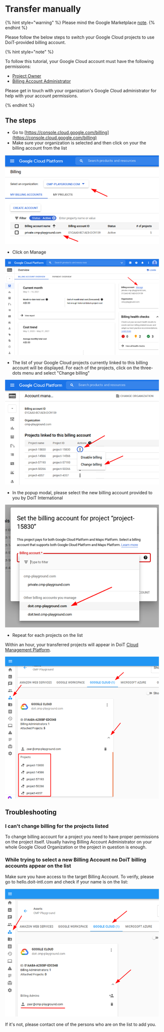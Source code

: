# Transfer manually

{% hint style="warning" %}
Please mind the Google Marketplace [note](./).
{% endhint %}

Please follow the below steps to switch your Google Cloud projects to use DoiT-provided billing account.

{% hint style="note" %}

To follow this tutorial, your Google Cloud account must have the following permissions:

* [Project Owner](https://cloud.google.com/iam/docs/understanding-roles)
* [Billing Account Administrator](https://cloud.google.com/iam/docs/understanding-roles)

Please get in touch with your organization's Google Cloud administrator for help with your account permissions.

{% endhint %}

## The steps

* Go to [https://console.cloud.google.com/billing](https://console.cloud.google.com/billing)
* Make sure your organization is selected and then click on your the billing account from the list

![A screenshot showing you the organization selection menu and the billing account list](../../.gitbook/assets/gcp-organization-menu-billing-account-list.png)

* Click on Manage

![A screenshot showing the location of the Manager option](../../.gitbook/assets/gcp-manager-option.png)

* The list of your Google Cloud projects currently linked to this billing account will be displayed. For each of the projects, click on the three-dots menu and select "Change billing"

![A screenshot showing the location of the Change Billing option](../../.gitbook/assets/gcp-change-billing-option.png)

* In the popup modal, please select the new billing account provided to you by DoiT International

![A screenshot showing you the billing account dropdown menu](../../.gitbook/assets/gcp-billing-account-menu.png)

* Repeat for each projects on the list

Within an hour, your transferred projects will appear in DoiT [Cloud Management Platform](https://hello.doit-intl.com).

![A screenshot showing you how to access the list of transferred projects](../../.gitbook/assets/gcp-access-transferred-projects.png)

## Troubleshooting

### I can't change billing for the projects listed

To change billing account for a project you need to have proper permissions on the project itself. Usually having Billing Account Administrator on your whole Google Cloud Organization or the project in question is enough.

### While trying to select a new Billing Account no DoiT billing accounts appear on the list

Make sure you have access to the target Billing Account. To verify, please go to hello.doit-intl.com and check if your name is on the list:

![A screenshot showing you how to verify you have access to the billing account](../../.gitbook/assets/cmp-verify-access-billing-account.png)

If it's not, please contact one of the persons who are on the list to add you.
